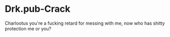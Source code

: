 # Drk.pub-Crack
Charlootus you're a fucking retard for messing with me, now who has shitty protection me or you?
